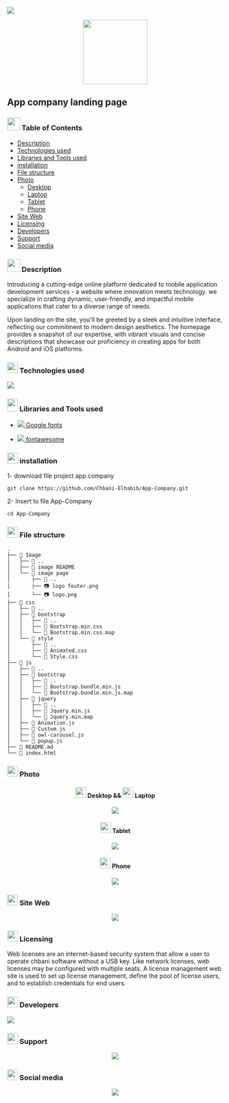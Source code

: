 <p align="left">
  <img src="Image/image README/App.png"/>
</p>
<p align="center">
  <img src="Image/image page/logo.png" height="150"/>
</p>
<h2> App company landing page </h2>
<h3><img src="Image/image README/Table.png" height="30" width="30px"/> Table of Contents </h3>

 - [Description](#Description)
 - [Technologies used](#Technologiesused)
 - [Libraries and Tools used](#Libraries)
 - [installation](#installation)
 - [File structure](#filestructure)
 - [Photo](#Photo)
	 - [Desktop](#Desktop)
	 - [Laptop](#Laptop)
	 - [Tablet](#Tablet)
	 - [Phone](#Phone)
 - [Site Web](#SiteWeb)
 - [Licensing](#licensing)
 - [Developers](#developers)
 - [Support](#support)
 - [Social media](#socialmedia)

<h3><img src="Image/image README/Description.png" height="30" width="30px"/> Description </h3>
<p>Introducing a cutting-edge online platform dedicated to mobile application development services - a website where innovation meets technology. we specialize in crafting dynamic, user-friendly, and impactful mobile applications that cater to a diverse range of needs.</p>
<p>Upon landing on the site, you'll be greeted by a sleek and intuitive interface, reflecting our commitment to modern design aesthetics. The homepage provides a snapshot of our expertise, with vibrant visuals and concise descriptions that showcase our proficiency in creating apps for both Android and iOS platforms.</p>
<h3><img src="Image/image README/Technologies.png" height="25" width="25px"/> Technologies used </h3>
<img src="Image/image README/image Technologies.png" />
<h3><img src="Image/image README/Libraries.png" height="30" width="25px"/> Libraries and Tools used </h3>

* <p><img src="Image/image README/Google fonts.png" /><a href="https://fonts.google.com" target="_blank" > Google fonts</a></p>
* <p><img src="Image/image README/fontawesome.png" /><a href="https://fontawesome.com" target="_blank" > fontawesome </a></p>

<h3><img src="Image/image README/installation.png" height="25" width="25px"/> installation </h3>
<p> 1- download file project app company </p>

```
git clone https://github.com/Chbani-Elhabib/App-Company.git
```

<p> 2- Insert to file App-Company </p>

```
cd App-Company
```

<h3><img src="Image/image README/File.png" height="25" width="25px"/> File structure </h3>

```
.
├── 📂 Image
│   ├── 📂 ..
│   ├── 📂 image README
│   └── 📂 image page
│       ├── 📂 ..
│       ├── 📷 logo fouter.png
│       └── 📷 logo.png
├── 📂 css
│   ├── 📂 ..
│   ├── 📂 bootstrap
│   │   ├── 📂 ..
│   │   ├── 📄 Bootstrap.min.css
│   │   └── 📄 Bootstrap.min.css.map
│   └── 📂 style
│       ├── 📂 ..
│       ├── 📄 Animated.css
│       └── 📄 Style.css
├── 📂 js
│   ├── 📂 ..
│   ├── 📂 bootstrap
│   │   ├── 📂 ..
│   │   ├── 📄 Bootstrap.bundle.min.js
│   │   └── 📄 Bootstrap.bundle.min.js.map
│   ├── 📂 jquery
│   │   ├── 📂 ..
│   │   ├── 📄 Jquery.min.js
│   │   └── 📄 Jquery.min.map
│   ├── 📄 Animation.js
│   ├── 📄 Custom.js
│   ├── 📄 owl-carousel.js
│   └── 📄 popup.js
├── 📄 README.md
└── 📄 index.html

```

<h3><img src="Image/image README/Photo.png" height="25" width="25px"/> Photo </h3>  

<h4 align="center"><img src="Image/image README/Desktop.png" height="25" width="25px"/> Desktop &&  <img src="Image/image README/Laptop.png" height="25" width="25px"/> Laptop </h4>  
<p align="center">
	<img src="Image/image README/image Desktop.png" />
</p>
<h4 align="center"><img src="Image/image README/Tablet.png" height="25" width="25px"/> Tablet </h4>  
<p align="center">
	<img src="Image/image README/image Tablet.png" />
</p>
<h4 align="center"><img src="Image/image README/Phone.png" height="25" width="25px"/> Phone </h4>  
<p align="center">
	<img src="Image/image README/image Phone.png" />
</p>
<h3><img src="Image/image README/Site Web.png" height="25" width="25px"/> Site Web </h3>
<p align="center">
	<a href="https://chbani-elhabib.github.io/App-Company" target="_blank" >
		<img src="Image/image README/click hear.png" />
	</a>
</p>
<h3><img src="Image/image README/Licensing.png" height="25" width="25px"/> Licensing </h3>
<p>Web licenses are an internet-based security system that allow a user to operate chbani software without a USB key. Like network licenses, web licenses may be configured with multiple seats. A license management web site is used to set up license management, define the pool of license users, and to establish credentials for end users.</p>
<h3><img src="Image/image README/Developers.png" height="25" width="25px"/> Developers </h3>
<img src="Image/image README/CHBANI El Habib.png"/>
<h3><img src="Image/image README/Support.png" height="25" width="25px"/> Support </h3>
<p align="center">
	<a href="https://www.instagram.com/elhabib_chbani" target="_blank" >
		<img src="Image/image README/instagram.png" />
	</a>
</p>
<h3><img src="Image/image README/Social media.png" height="25" width="25px"/> Social media </h3>
<p align="center">
	<a href="https://linktr.ee/chbani.elbabib" target="_blank" >
		<img src="Image/image README/Social media lfity.png" />
	</a>
</p>




